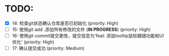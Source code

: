 # TODO:

- [x] 14: 检查git状态确认仓库是否已初始化 (priority: High)
- [ ] 15: 使用git add .添加所有修改的文件 (**IN PROGRESS**) (priority: High)
- [ ] 16: 使用git commit提交更改，提交信息为'feat: 添加tooltip鼠标跟随功能和UI优化' (priority: High)
- [ ] 17: 确认提交成功 (priority: Medium)
